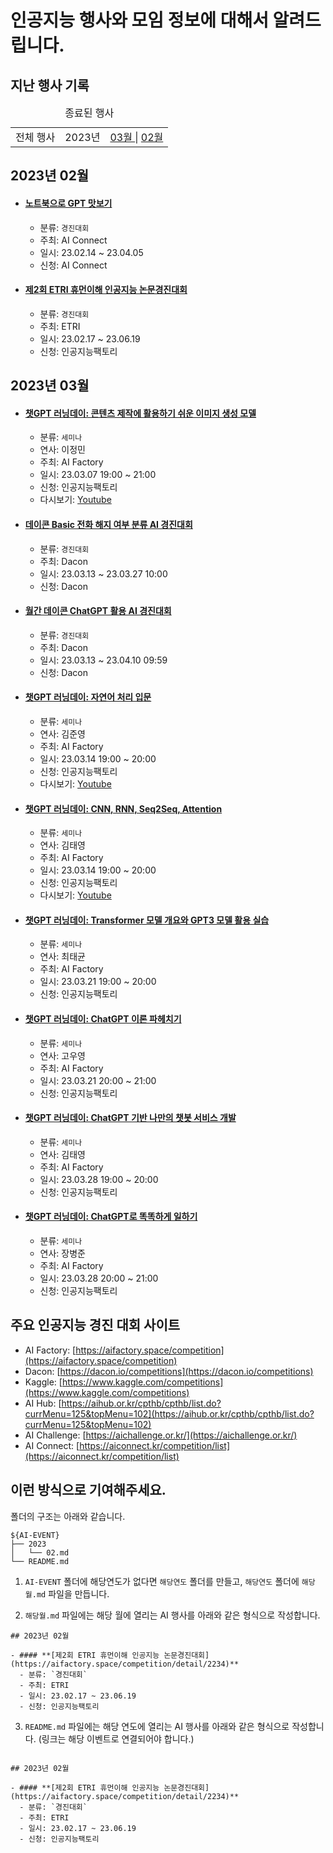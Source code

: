 # 인공지능 행사와 모임 정보에 대해서 알려드립니다.

## 지난 행사 기록

<table>
	<caption>종료된 행사</caption>
	<tr>
    <td> 전체 행사 </td>
		<td> 2023년 </td>
		<td>
			<a href="./2023/03.md"> 03월 </a> |
			<a href="./2023/02.md"> 02월 </a>
		</td>
	</tr>
</table>

## 2023년 02월

- #### **[노트북으로 GPT 맛보기](https://aiconnect.kr/competition/detail/223)**

  - 분류: `경진대회`
  - 주최: AI Connect
  - 일시: 23.02.14 ~ 23.04.05
  - 신청: AI Connect

- #### **[제2회 ETRI 휴먼이해 인공지능 논문경진대회](https://aifactory.space/competition/detail/2234)**

  - 분류: `경진대회`
  - 주최: ETRI
  - 일시: 23.02.17 ~ 23.06.19
  - 신청: 인공지능팩토리

## 2023년 03월

- #### **[챗GPT 러닝데이: 콘텐츠 제작에 활용하기 쉬운 이미지 생성 모델](https://aifactory.space/learning/detail/2293)**

  - 분류: `세미나`
  - 연사: 이정민
  - 주최: AI Factory
  - 일시: 23.03.07 19:00 ~ 21:00
  - 신청: 인공지능팩토리
  - 다시보기: [Youtube](https://www.youtube.com/live/z4iU41gjnDM?feature=share)

- #### **[데이콘 Basic 전화 해지 여부 분류 AI 경진대회](https://dacon.io/competitions/official/236075/overview/description)**

  - 분류: `경진대회`
  - 주최: Dacon
  - 일시: 23.03.13 ~ 23.03.27 10:00
  - 신청: Dacon

- #### **[월간 데이콘 ChatGPT 활용 AI 경진대회](https://dacon.io/competitions/official/236071/overview/description)**

  - 분류: `경진대회`
  - 주최: Dacon
  - 일시: 23.03.13 ~ 23.04.10 09:59
  - 신청: Dacon

- #### **[챗GPT 러닝데이: 자연어 처리 입문](https://aifactory.space/learning/detail/2306)**

  - 분류: `세미나`
  - 연사: 김준영
  - 주최: AI Factory
  - 일시: 23.03.14 19:00 ~ 20:00
  - 신청: 인공지능팩토리
  - 다시보기: [Youtube](https://www.youtube.com/live/65QwbeHXbaM?feature=share)

- #### **[챗GPT 러닝데이: CNN, RNN, Seq2Seq, Attention](https://aifactory.space/learning/detail/2308)**

  - 분류: `세미나`
  - 연사: 김태영
  - 주최: AI Factory
  - 일시: 23.03.14 19:00 ~ 20:00
  - 신청: 인공지능팩토리
  - 다시보기: [Youtube](https://www.youtube.com/live/65QwbeHXbaM?feature=share)

- #### **[챗GPT 러닝데이: Transformer 모델 개요와 GPT3 모델 활용 실습](https://aifactory.space/learning/detail/2300)**

  - 분류: `세미나`
  - 연사: 최태균
  - 주최: AI Factory
  - 일시: 23.03.21 19:00 ~ 20:00
  - 신청: 인공지능팩토리

- #### **[챗GPT 러닝데이: ChatGPT 이론 파헤치기](https://aifactory.space/learning/detail/2298)**

  - 분류: `세미나`
  - 연사: 고우영
  - 주최: AI Factory
  - 일시: 23.03.21 20:00 ~ 21:00
  - 신청: 인공지능팩토리

- #### **[챗GPT 러닝데이: ChatGPT 기반 나만의 챗봇 서비스 개발](https://aifactory.space/learning/detail/2307)**

  - 분류: `세미나`
  - 연사: 김태영
  - 주최: AI Factory
  - 일시: 23.03.28 19:00 ~ 20:00
  - 신청: 인공지능팩토리

- #### **[챗GPT 러닝데이: ChatGPT로 똑똑하게 일하기](https://aifactory.space/learning/detail/2297)**
  - 분류: `세미나`
  - 연사: 장병준
  - 주최: AI Factory
  - 일시: 23.03.28 20:00 ~ 21:00
  - 신청: 인공지능팩토리

## 주요 인공지능 경진 대회 사이트

- AI Factory: [https://aifactory.space/competition](https://aifactory.space/competition)
- Dacon: [https://dacon.io/competitions](https://dacon.io/competitions)
- Kaggle: [https://www.kaggle.com/competitions](https://www.kaggle.com/competitions)
- AI Hub: [https://aihub.or.kr/cpthb/cpthb/list.do?currMenu=125&topMenu=102](https://aihub.or.kr/cpthb/cpthb/list.do?currMenu=125&topMenu=102)
- AI Challenge: [https://aichallenge.or.kr/](https://aichallenge.or.kr/)
- AI Connect: [https://aiconnect.kr/competition/list](https://aiconnect.kr/competition/list)

## 이런 방식으로 기여해주세요.

폴더의 구조는 아래와 같습니다.

```
${AI-EVENT}
├── 2023
│   └── 02.md
└── README.md
```

1. `AI-EVENT` 폴더에 해당연도가 없다면 `해당연도` 폴더를 만들고, `해당연도` 폴더에 `해당월.md` 파일을 만듭니다.

2. `해당월.md` 파일에는 해당 월에 열리는 AI 행사를 아래와 같은 형식으로 작성합니다.

```
## 2023년 02월

- #### **[제2회 ETRI 휴먼이해 인공지능 논문경진대회](https://aifactory.space/competition/detail/2234)**
  - 분류: `경진대회`
  - 주최: ETRI
  - 일시: 23.02.17 ~ 23.06.19
  - 신청: 인공지능팩토리

```

3. `README.md` 파일에는 해당 연도에 열리는 AI 행사를 아래와 같은 형식으로 작성합니다. (링크는 해당 이벤트로 연결되어야 합니다.)

```

## 2023년 02월

- #### **[제2회 ETRI 휴먼이해 인공지능 논문경진대회](https://aifactory.space/competition/detail/2234)**
  - 분류: `경진대회`
  - 주최: ETRI
  - 일시: 23.02.17 ~ 23.06.19
  - 신청: 인공지능팩토리

```
